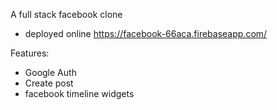 A full stack facebook clone 
- deployed online https://facebook-66aca.firebaseapp.com/

Features:
- Google Auth 
- Create post
- facebook timeline widgets
